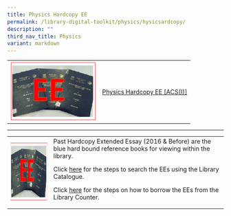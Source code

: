 ```yaml
---
title: Physics Hardcopy EE
permalink: /library-digital-toolkit/physics/hysicsardcopy/
description: ""
third_nav_title: Physics
variant: markdown
---
```

<table>
<tbody>
<tr>
<td><a rel="noopener noreferrer" target="_blank" href="https://schoolibrary.moe.edu.sg/anglochineseindependent/cgi-bin/spydus.exe/ENQ/WPAC/BIBENQ?QRY=SVL(PhysicsL2017)&amp;NRECS=20"><img height="138" width="200" alt="" src="/images/Library%20Digital%20Toolkit/EE-300x207.png"></a></td>
<td><a rel="noopener noreferrer" target="_blank" href="https://schoolibrary.moe.edu.sg/anglochineseindependent/cgi-bin/spydus.exe/ENQ/WPAC/BIBENQ?QRY=SVL(PhysicsL2017)&amp;NRECS=20">Physics Hardcopy EE [ACS(I)]</a></td>
</tr>
</tbody>
</table>

* * *

<table>
<tbody>
<tr>
<td><img height="138" width="200" alt="" src="/images/Library%20Digital%20Toolkit/EE-300x207.png"></td>
<td>Past Hardcopy Extended Essay (2016 &amp; Before) are the blue hard bound reference books for viewing within the library.
<p>Click&nbsp;<a href="/files/Library/Search_for_Hardbound_EEs.pdf">here</a>&nbsp;for the steps to search the EEs using the Library Catalogue.</p>
<p>Click&nbsp;<a href="/files/Library/Steps_to_borrow_Hardcopy_EEs_from_Library_Counter.pdf">here</a>&nbsp;for the steps on how to borrow the EEs from the Library Counter.</p>
</td>
</tr>
</tbody>
</table>